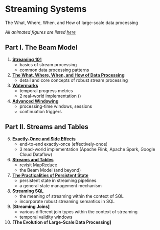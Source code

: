 # Streaming Systems

The What, Where, When, and How of large-scale data processing

*All animated figures are listed [here](http://streamingsystems.net/fig)*

## Part I. The Beam Model

1. **[Streaming 101](01.Streaming_101.md)**
   - basics of stream processing
   - common data processing patterns
2. **[The What, Where, When, and How of Data Processing](02.What_Where_When_How.md)**
   - detail and core concepts of robust stream processing
3. **[Watermarks](03.Watermarks.md)**
   - temporal progress metrics
   - 2 real-world implementation ()
4. **[Advanced Windowing](04.Advanced_Windowing.md)**
   - processing-time windows, sessions
   - continuation triggers

## Part II. Streams and Tables

5. **[Exactly-Once and Side Effects](05.Exactly_Once.md)**
   - end-to-end exactly-once (effectively-once)
   - 3 read-world implementation (Apache Flink, Apache Spark, Google Cloud Dataflow)
6. **[Streams and Tables](06.Streams_And_Tables.md)**
   - revisit MapReduce
   - the Beam Model (and beyond)
7. **[The Practicalities of Persistent State](07.The_Practicalities_Of_Persistent_State.md)**
   - persistent state in streaming pipelines
   - a general state management mechanism
8. **[Streaming SQL](08.Streaming_SQL.md)**
   - the meaning of streaming within the context of SQL
   - incorporate robust streaming semantics in SQL
9.  **[Streaming Joins]**
    - various different join types within the context of streaming
    - temporal validity windows
10. **[The Evolution of Large-Scale Data Processing]**
